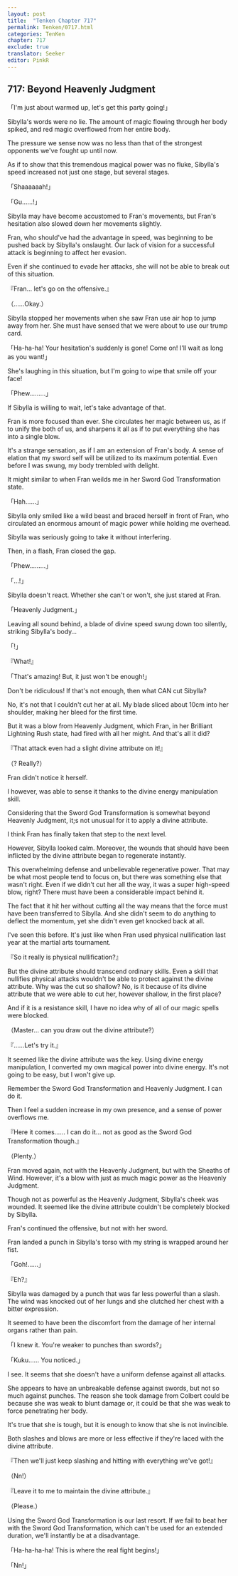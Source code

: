 ```yaml
---
layout: post
title:  "Tenken Chapter 717"
permalink: Tenken/0717.html
categories: TenKen
chapter: 717
exclude: true
translator: Seeker
editor: PinkR
---
```

<h2 id="ch717">717: Beyond Heavenly Judgment</h2>

<p>「I'm just about warmed up, let's get this party going!」</p>

<p>Sibylla's words were no lie. The amount of magic flowing through her body spiked, and red magic overflowed from her entire body.</p>

<p>The pressure we sense now was no less than that of the strongest opponents we've fought up until now.</p>

<p>As if to show that this tremendous magical power was no fluke, Sibylla's speed increased not just one stage, but several stages.</p>

<p>「Shaaaaaah!」</p>
<p>「Gu……!」</p>

<p>Sibylla may have become accustomed to Fran's movements, but Fran's hesitation also slowed down her movements slightly.</p>

<p>Fran, who should've had the advantage in speed, was beginning to be pushed back by Sibylla's onslaught. Our lack of vision for a successful attack is beginning to affect her evasion.</p>

<p>Even if she continued to evade her attacks, she will not be able to break out of this situation.</p>

<p>『Fran… let's go on the offensive.』</p>
<p>（……Okay.）</p>

<p>Sibylla stopped her movements when she saw Fran use air hop to jump away from her. She must have sensed that we were about to use our trump card.</p>

<p>「Ha-ha-ha! Your hesitation's suddenly is gone! Come on! I'll wait as long as you want!」</p>

<p>She's laughing in this situation, but I'm going to wipe that smile off your face!</p>

<p>「Phew………」</p>

<p>If Sibylla is willing to wait, let's take advantage of that.</p>

<p>Fran is more focused than ever. She circulates her magic between us, as if to unify the both of us, and sharpens it all as if to put everything she has into a single blow.</p>

<p>It's a strange sensation, as if I am an extension of Fran's body. A sense of elation that my sword self will be utilized to its maximum potential. Even before I was swung, my body trembled with delight.</p>

<p>It might similar to when Fran weilds me in her Sword God Transformation state.</p>

<p>「Hah……」</p>

<p>Sibylla only smiled like a wild beast and braced herself in front of Fran, who circulated an enormous amount of magic power while holding me overhead.</p>

<p>Sibylla was seriously going to take it without interfering.</p>

<p>Then, in a flash, Fran closed the gap.</p>

<p>「Phew………」</p>
<p>「…!」</p>

<p>Sibylla doesn't react. Whether she can't or won't, she just stared at Fran.</p>

<p>「Heavenly Judgment.」</p>

<p>Leaving all sound behind, a blade of divine speed swung down too silently, striking Sibylla's body…</p>

<p>「!」</p>
<p>『What!』</p>
<p>「That's amazing! But, it just won't be enough!」</p>

<p>Don't be ridiculous! If that's not enough, then what CAN cut Sibylla?</p>

<p>No, it's not that I couldn't cut her at all. My blade sliced about 10cm into her shoulder, making her bleed for the first time.</p>

<p>But it was a blow from Heavenly Judgment, which Fran, in her Brilliant Lightning Rush state, had fired with all her might. And that's all it did?</p>

<p>『That attack even had a slight divine attribute on it!』</p>
<p>（? Really?）</p>

<p>Fran didn't notice it herself.</p>

<p>I however, was able to sense it thanks to the divine energy manipulation skill.</p>

<p>Considering that the Sword God Transformation is somewhat beyond Heavenly Judgment, it;s not unusual for it to apply a divine attribute.</p>

<p>I think Fran has finally taken that step to the next level.</p>

<p>However, Sibylla looked calm. Moreover, the wounds that should have been inflicted by the divine attribute began to regenerate instantly.</p>

<p>This overwhelming defense and unbelievable regenerative power. That may be what most people tend to focus on, but there was something else that wasn't right. Even if we didn't cut her all the way, it was a super high-speed blow, right? There must have been a considerable impact behind it.</p>

<p>The fact that it hit her without cutting all the way means that the force must have been transferred to Sibylla. And she didn't seem to do anything to deflect the momentum, yet she didn't even get knocked back at all.</p>

<p>I've seen this before. It's just like when Fran used physical nullification last year at the martial arts tournament.</p>

<p>『So it really is physical nullification?』</p>

<p>But the divine attribute should transcend ordinary skills. Even a skill that nullifies physical attacks wouldn't be able to protect against the divine attribute. Why was the cut so shallow? No, is it because of its divine attribute that we were able to cut her, however shallow, in the first place?</p>

<p>And if it is a resistance skill, I have no idea why of all of our magic spells were blocked.</p>

<p>（Master… can you draw out the divine attribute?）</p>
<p>『……Let's try it.』</p>

<p>It seemed like the divine attribute was the key. Using divine energy manipulation, I converted my own magical power into divine energy. It's not going to be easy, but I won't give up.</p>

<p>Remember the Sword God Transformation and Heavenly Judgment. I can do it.</p>

<p>Then I feel a sudden increase in my own presence, and a sense of power overflows me.</p>

<p>『Here it comes…… I can do it… not as good as the Sword God Transformation though.』</p>
<p>（Plenty.）</p>

<p>Fran moved again, not with the Heavenly Judgment, but with the Sheaths of Wind. However, it's a blow with just as much magic power as the Heavenly Judgment.</p>

<p>Though not as powerful as the Heavenly Judgment, Sibylla's cheek was wounded. It seemed like the divine attribute couldn't be completely blocked by Sibylla.</p>

<p>Fran's continued the offensive, but not with her sword.</p>

<p>Fran landed a punch in Sibylla's torso with my string is wrapped around her fist.</p>

<p>「Goh!……」</p>
<p>『Eh?』</p>

<p>Sibylla was damaged by a punch that was far less powerful than a slash. The wind was knocked out of her lungs and she clutched her chest with a bitter expression.</p>

<p>It seemed to have been the discomfort from the damage of her internal organs rather than pain.</p>

<p>「I knew it. You're weaker to punches than swords?」</p>
<p>「Kuku…… You noticed.」</p>

<p>I see. It seems that she doesn't have a uniform defense against all attacks.</p>

<p>She appears to have an unbreakable defense against swords, but not so much against punches. The reason she took damage from Colbert could be because she was weak to blunt damage or, it could be that she was weak to force penetrating her body.</p>

<p>It's true that she is tough, but it is enough to know that she is not invincible.</p>

<p>Both slashes and blows are more or less effective if they're laced with the divine attribute.</p>

<p>『Then we'll just keep slashing and hitting with everything we've got!』</p>
<p>（Nn!）</p>
<p>『Leave it to me to maintain the divine attribute.』</p>
<p>（Please.）</p>

<p>Using the Sword God Transformation is our last resort. If we fail to beat her with the Sword God Transformation, which can't be used for an extended duration, we'll instantly be at a disadvantage.</p>

<p>「Ha-ha-ha-ha! This is where the real fight begins!」</p>
<p>「Nn!」</p>



